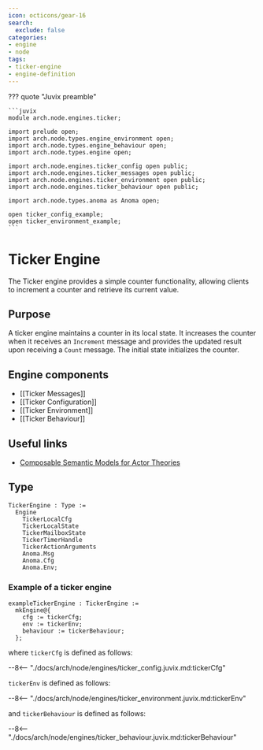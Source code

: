 ```yaml
---
icon: octicons/gear-16
search:
  exclude: false
categories:
- engine
- node
tags:
- ticker-engine
- engine-definition
---
```


??? quote "Juvix preamble"

    ```juvix
    module arch.node.engines.ticker;

    import prelude open;
    import arch.node.types.engine_environment open;
    import arch.node.types.engine_behaviour open;
    import arch.node.types.engine open;

    import arch.node.engines.ticker_config open public;
    import arch.node.engines.ticker_messages open public;
    import arch.node.engines.ticker_environment open public;
    import arch.node.engines.ticker_behaviour open public;

    import arch.node.types.anoma as Anoma open;

    open ticker_config_example;
    open ticker_environment_example;
    ```

# Ticker Engine

The Ticker engine provides a simple counter functionality, allowing
clients to increment a counter and retrieve its current value.

## Purpose

A ticker engine maintains a counter in its local state. It increases the counter
when it receives an `Increment` message and provides the updated result upon
receiving a `Count` message. The initial state initializes the counter.

## Engine components

- [[Ticker Messages]]
- [[Ticker Configuration]]
- [[Ticker Environment]]
- [[Ticker Behaviour]]

## Useful links

- [Composable Semantic Models for Actor Theories](https://citeseerx.ist.psu.edu/document?repid=rep1&type=pdf&doi=18475015c7c46d38292833ddda32dc88b5655160)

## Type

<!-- --8<-- [start:TickerEngine] -->
```juvix
TickerEngine : Type :=
  Engine
    TickerLocalCfg
    TickerLocalState
    TickerMailboxState
    TickerTimerHandle
    TickerActionArguments
    Anoma.Msg
    Anoma.Cfg
    Anoma.Env;
```
<!-- --8<-- [end:TickerEngine] -->

### Example of a ticker engine

<!-- --8<-- [start:exampleTickerEngine] -->
```juvix
exampleTickerEngine : TickerEngine :=
  mkEngine@{
    cfg := tickerCfg;
    env := tickerEnv;
    behaviour := tickerBehaviour;
  };
```
<!-- --8<-- [end:exampleTickerEngine] -->

where `tickerCfg` is defined as follows:

--8<-- "./docs/arch/node/engines/ticker_config.juvix.md:tickerCfg"

`tickerEnv` is defined as follows:

--8<-- "./docs/arch/node/engines/ticker_environment.juvix.md:tickerEnv"

and `tickerBehaviour` is defined as follows:

--8<-- "./docs/arch/node/engines/ticker_behaviour.juvix.md:tickerBehaviour"
